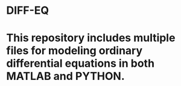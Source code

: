 # DIFF-EQ
# This repository includes multiple files for modeling ordinary differential equations in both MATLAB and PYTHON.
